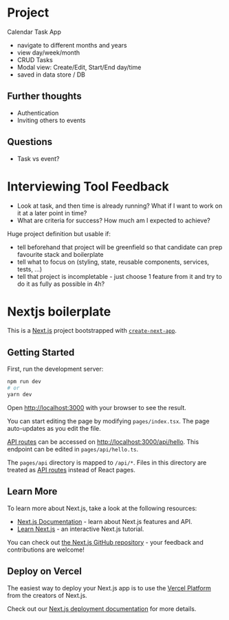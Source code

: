 # Project
Calendar Task App

* navigate to different months and years
* view day/week/month
* CRUD Tasks
* Modal view: Create/Edit, Start/End day/time
* saved in data store / DB

## Further thoughts
* Authentication
* Inviting others to events


## Questions
* Task vs event?



# Interviewing Tool Feedback
* Look at task, and then time is already running? What if I want to work on it at a later point in time?
* What are criteria for success? How much am I expected to achieve?

Huge project definition but usable if:
* tell beforehand that project will be greenfield so that candidate can prep favourite stack and boilerplate
* tell what to focus on (styling, state, reusable components, services, tests, ...)
* tell that project is incompletable - just choose 1 feature from it and try to do it as fully as possible in 4h?


# Nextjs boilerplate

This is a [Next.js](https://nextjs.org/) project bootstrapped with [`create-next-app`](https://github.com/vercel/next.js/tree/canary/packages/create-next-app).

## Getting Started

First, run the development server:

```bash
npm run dev
# or
yarn dev
```

Open [http://localhost:3000](http://localhost:3000) with your browser to see the result.

You can start editing the page by modifying `pages/index.tsx`. The page auto-updates as you edit the file.

[API routes](https://nextjs.org/docs/api-routes/introduction) can be accessed on [http://localhost:3000/api/hello](http://localhost:3000/api/hello). This endpoint can be edited in `pages/api/hello.ts`.

The `pages/api` directory is mapped to `/api/*`. Files in this directory are treated as [API routes](https://nextjs.org/docs/api-routes/introduction) instead of React pages.

## Learn More

To learn more about Next.js, take a look at the following resources:

- [Next.js Documentation](https://nextjs.org/docs) - learn about Next.js features and API.
- [Learn Next.js](https://nextjs.org/learn) - an interactive Next.js tutorial.

You can check out [the Next.js GitHub repository](https://github.com/vercel/next.js/) - your feedback and contributions are welcome!

## Deploy on Vercel

The easiest way to deploy your Next.js app is to use the [Vercel Platform](https://vercel.com/new?utm_medium=default-template&filter=next.js&utm_source=create-next-app&utm_campaign=create-next-app-readme) from the creators of Next.js.

Check out our [Next.js deployment documentation](https://nextjs.org/docs/deployment) for more details.
